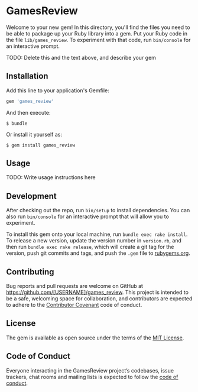 # GamesReview

Welcome to your new gem! In this directory, you'll find the files you need to be able to package up your Ruby library into a gem. Put your Ruby code in the file `lib/games_review`. To experiment with that code, run `bin/console` for an interactive prompt.

TODO: Delete this and the text above, and describe your gem

## Installation

Add this line to your application's Gemfile:

```ruby
gem 'games_review'
```

And then execute:

    $ bundle

Or install it yourself as:

    $ gem install games_review

## Usage

TODO: Write usage instructions here

## Development

After checking out the repo, run `bin/setup` to install dependencies. You can also run `bin/console` for an interactive prompt that will allow you to experiment.

To install this gem onto your local machine, run `bundle exec rake install`. To release a new version, update the version number in `version.rb`, and then run `bundle exec rake release`, which will create a git tag for the version, push git commits and tags, and push the `.gem` file to [rubygems.org](https://rubygems.org).

## Contributing

Bug reports and pull requests are welcome on GitHub at https://github.com/[USERNAME]/games_review. This project is intended to be a safe, welcoming space for collaboration, and contributors are expected to adhere to the [Contributor Covenant](http://contributor-covenant.org) code of conduct.

## License

The gem is available as open source under the terms of the [MIT License](https://opensource.org/licenses/MIT).

## Code of Conduct

Everyone interacting in the GamesReview project’s codebases, issue trackers, chat rooms and mailing lists is expected to follow the [code of conduct](https://github.com/[USERNAME]/games_review/blob/master/CODE_OF_CONDUCT.md).
